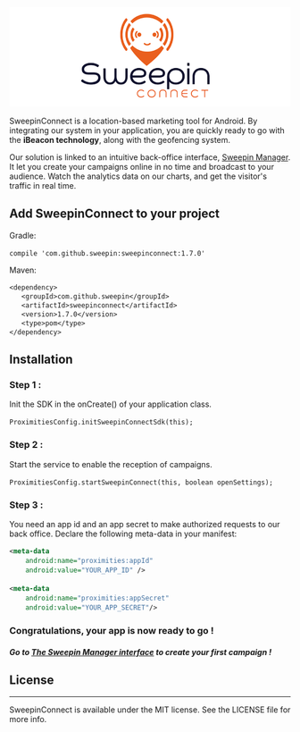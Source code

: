 <p align="center" >
  <img src="Images/logoSweepinConnect-850x300.png" alt="SweepinConnectLogo" title="SweepinConnectLogo">
</p>

SweepinConnect is a location-based marketing tool for Android. By integrating our system in your application, you are quickly ready to go with the **iBeacon technology**, along with the geofencing system.

Our solution is linked to an intuitive back-office interface, <a href='http://manager.sweepin.fr/admin/login/?ref=/'>Sweepin Manager</a>. It let you create your campaigns online in no time and broadcast to your audience.
Watch the analytics data on our charts, and get the visitor's traffic in real time.

## Add SweepinConnect to your project

Gradle:

`compile 'com.github.sweepin:sweepinconnect:1.7.0'`

Maven: 

```
<dependency>
   <groupId>com.github.sweepin</groupId>
   <artifactId>sweepinconnect</artifactId>
   <version>1.7.0</version>
   <type>pom</type>
</dependency>
```

## Installation

### Step 1 : 

Init the SDK in the onCreate() of your application class.

`ProximitiesConfig.initSweepinConnectSdk(this);`

### Step 2 :

Start the service to enable the reception of campaigns.

`ProximitiesConfig.startSweepinConnect(this, boolean openSettings);`

### Step 3 : 

You need an app id and an app secret to make authorized requests to our back office. Declare the following meta-data in your manifest:

```xml
<meta-data
    android:name="proximities:appId"
    android:value="YOUR_APP_ID" />

<meta-data
    android:name="proximities:appSecret"
    android:value="YOUR_APP_SECRET"/>
```

### Congratulations, your app is now ready to go ! 
##### Go to <a href='http://manager.sweepin.fr/admin/login/?ref=/'>The Sweepin Manager interface</a> to create your first campaign !

## License
___
SweepinConnect is available under the MIT license. See the LICENSE file for more info.

  [1]: http://www.sweepin.fr/contact

	 

 




